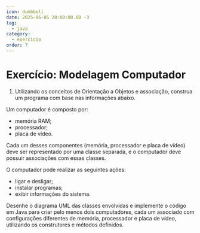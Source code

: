 ```yaml
---
icon: dumbbell
date: 2025-06-05 20:00:00.00 -3
tag:
  - java
category:
  - exercicio
order: 7
---
```


# Exercício: Modelagem Computador


1. Utilizando os conceitos de Orientação a Objetos e associação, construa um programa com base nas informações abaixo.

  Um computador é composto por:
  - memória RAM;
  - processador;
  - placa de vídeo.

  Cada um desses componentes (memória, processador e placa de vídeo) deve ser representado por uma classe separada, e o computador deve possuir associações com essas classes.

  O computador pode realizar as seguintes ações:
  - ligar e desligar;
  - instalar programas;
  - exibir informações do sistema.

  
Desenhe o diagrama UML das classes envolvidas e implemente o código em Java para criar pelo menos dois computadores, cada um associado com configurações diferentes de memória, processador e placa de vídeo, utilizando os construtores e métodos definidos.

